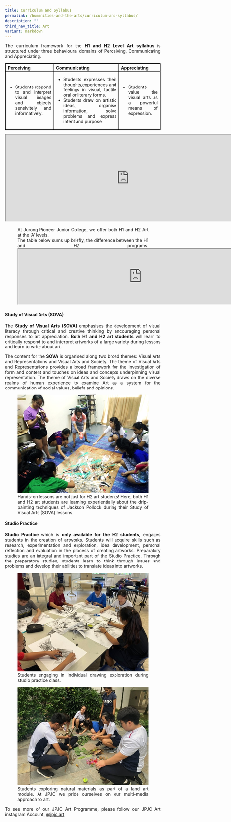 ```yaml
---
title: Curriculum and Syllabus
permalink: /humanities-and-the-arts/curriculum-and-syllabus/
description: ""
third_nav_title: Art
variant: markdown
---
```

<div align="justify">
<p>
The curriculum framework for the <strong>H1 and H2 Level Art syllabus</strong> is structured under three behavioural domains of Perceiving, Communicating and Appreciating.</p>

<style>
table, th, td {
  border: 1px solid black;
}
</style>

<table style="width:100%">
	<tbody><tr>
		<th>Perceiving</th>
		<th>Communicating</th>
		<th>Appreciating</th>
	</tr>
	<tr>
		<td><ul>
			<li>Students respond to and interpret visual images and objects sensivitely and informatively.</li></ul></td>
		<td><ul>
			<li>Students expresses their thoughts,experiences and feelings in visual, tactile oral or literary forms.</li>
			<li>Students draw on artistic ideas, organise information, solve problems and express intent and purpose</li></ul></td>
		<td><ul>
			<li>Students value the visual arts as a powerful means of expression.</li></ul></td></tr></tbody></table>
	
<iframe src="https://docs.google.com/document/d/e/2PACX-1vRJjAd6DTrZ8UZGKS1B0gY5l6t-VvsXoK2EBHAN-GKNIjPxYD8DFOaUK8vtnVgr-kQ1R4V3Ti1sP6AV/pub?embedded=true" width="800px" height="280px" scrolling="no"></iframe>
<figure>
At Jurong Pioneer Junior College, we offer both H1 and H2 Art at the ‘A’ levels.<br>
The table below sums up briefly, the difference between the H1 and H2 programs.
<iframe src="https://docs.google.com/document/d/e/2PACX-1vRiUY8XTY3n3Zn9Rt67PJCC_whBr3bF1SttPeI2gxQPK9kZ9P6g2avPm-7obHCe6C23OFWDswlSC3kw/pub?embedded=true" width="800px" height="180px" scrolling="no"></iframe></figure>
	
<h4><strong>Study of Visual Arts (SOVA)</strong></h4>
<p>
The <strong>Study of Visual Arts (SOVA)</strong> emphasises the development of visual literacy through critical and creative thinking by encouraging personal responses to art appreciation. <strong>Both H1 and H2 art students</strong> will learn to critically respond to and interpret artworks of a large variety during lessons and learn to write about art.</p>

<p>
The content for the <strong>SOVA</strong> is organised along two broad themes: Visual Arts and Representations and Visual Arts and Society. The theme of Visual Arts and Representations provides a broad framework for the investigation of form and content and touches on ideas and concepts underpinning visual representation. The theme of Visual Arts and Society draws on the diverse realms of human experience to examine Art as a system for the communication of social values, beliefs and opinions.</p>

<figure>
<img src="/images/JPJC%20Experience/Curriculum/Humanities%20and%20the%20Arts/Art/Curriculum%20and%20Syllabus/pic1.jpg">
<figcaption>Hands-on lessons are not just for H2 art students! Here, both H1 and H2 art students are learning experientially about the drip-painting techniques of Jackson Pollock during their Study of Visual Arts (SOVA) lessons.</figcaption></figure>

<h4><strong>Studio Practice</strong></h4>
<p>
<strong>Studio Practice</strong> which is <strong>only available for the H2 students,</strong> engages students in the creation of artworks. Students will acquire skills such as research, experimentation and exploration, idea development, personal reflection and evaluation in the process of creating artworks. Preparatory studies are an integral and important part of the Studio Practice. Through the preparatory studies, students learn to think through issues and problems and develop their abilities to translate ideas into artworks. </p>

<figure>
<img src="/images/JPJC%20Experience/Curriculum/Humanities%20and%20the%20Arts/Art/Curriculum%20and%20Syllabus/pic2.jpg">
<figcaption>Students engaging in individual drawing exploration during studio practice class.</figcaption>
</figure>

<figure>
<img src="/images/JPJC%20Experience/Curriculum/Humanities%20and%20the%20Arts/Art/Curriculum%20and%20Syllabus/pic3.jpg">
<figcaption>Students exploring natural materials as part of a land art module. At JPJC we pride ourselves on our multi-media approach to art.</figcaption></figure>
<p>
To see more of our JPJC Art Programme, please follow our JPJC Art instagram Account,&nbsp;<a href="https://www.instagram.com/jpjc.art/">@jpjc.art</a></p></div>